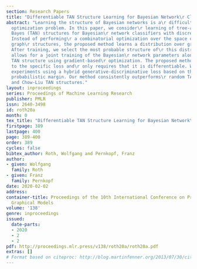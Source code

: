 ```yaml
---
section: Research Papers
title: "Differentiable TAN Structure Learning for Bayesian Network\r Classifiers"
abstract: "Learning the structure of Bayesian networks is a\r difficult combinatorial
  optimization problem. In this paper, we consider\r learning of tree-augmented naive
  Bayes (TAN) structures for Bayesian\r network classifiers with discrete input features.
  Instead of performing\r a combinatorial optimization over the space of possible
  graph\r structures, the proposed method learns a distribution over graph\r structures.
  After training, we select the most probable structure of\r this distribution. This
  allows for a joint training of the Bayesian\r network parameters along with its
  TAN structure using gradient-based\r optimization. The proposed method is agnostic
  to the specific loss and\r only requires that it is differentiable. We perform extensive\r
  experiments using a hybrid generative-discriminative loss based on the\r discriminative
  probabilistic margin. Our method consistently outperforms\r random TAN structures
  and Chow-Liu TAN structures."
layout: inproceedings
series: Proceedings of Machine Learning Research
publisher: PMLR
issn: 2640-3498
id: roth20a
month: 0
tex_title: "Differentiable TAN Structure Learning for Bayesian Network\r Classifiers"
firstpage: 389
lastpage: 400
page: 389-400
order: 389
cycles: false
bibtex_author: Roth, Wolfgang and Pernkopf, Franz
author:
- given: Wolfgang
  family: Roth
- given: Franz
  family: Pernkopf
date: 2020-02-02
address: 
container-title: Proceedings of the 10th International Conference on Probabilistic
  Graphical Models
volume: '138'
genre: inproceedings
issued:
  date-parts:
  - 2020
  - 2
  - 2
pdf: http://proceedings.mlr.press/v138/roth20a/roth20a.pdf
extras: []
# Format based on citeproc: http://blog.martinfenner.org/2013/07/30/citeproc-yaml-for-bibliographies/
---
```

